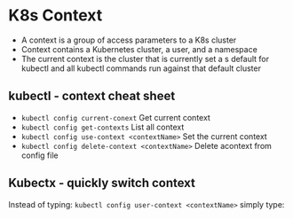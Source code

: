# K8s Context
- A context is a group of access parameters to a K8s cluster
- Context contains a Kubernetes cluster, a user, and a namespace
- The current context is the cluster that is currently set a s default for kubectl and all kubectl commands run against that default cluster

## kubectl - context cheat sheet
- ```kubectl config current-conext``` Get current context
- ```kubectl config get-contexts``` List all context
- ```kubectl config use-context <contextName>``` Set the current context
- ```kubectl config delete-context <contextName>``` Delete acontext from config file

## Kubectx - quickly switch context
Instead of typing:
```kubectl config user-context <contextName>```
simply type:
```kubectx <contextName>
